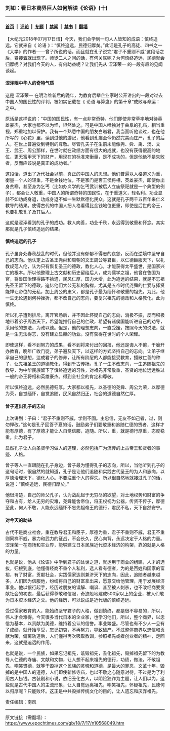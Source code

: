 ### 刘如：看日本商界巨人如何解读《论语》(十)

---

#### [首页](../../../..?n10568049) &nbsp;|&nbsp; [评论](../../../../../epoch-comment?n10568049) &nbsp;|&nbsp; [专题](../../../../../epoch-special?n10568049) &nbsp;|&nbsp; [禁闻](../../../../../epoch-news?n10568049) &nbsp;|&nbsp; [禁书](../../../../../books?n10568049) &nbsp;|&nbsp; [翻墙](https://github.com/gfw-breaker/nogfw/blob/master/README.md?n10568049)


<div class="post_content" id="artbody" itemprop="articleBody">
 <!-- article content begin -->
 <p>
  【大纪元2018年07月17日讯】今天，我们会学到一句人人皆知的成语：慎终追远。它就来自《
  <ok href="https://www.epochtimes.com/gb/tag/%E8%AE%BA%E8%AF%AD.html">
   论语
  </ok>
  》：“慎终追远，民德归厚矣。”此话是孔子的高徒、四书之一《大学》的作者——曾子所说的话，而且就在孔子说完“君子不重则不威”这段话之后，紧接着就出现了。师徒二人之间的话，有何关联呢？为何慎终追远，民德就会归厚呢？对我们今天的人，有何助益呢？让我们先从
  <ok href="https://www.epochtimes.com/gb/tag/%E6%B6%A9%E6%B3%BD%E8%8D%A3%E4%B8%80.html">
   涩泽荣一
  </ok>
  的一段有趣的见闻谈起。
 </p>
 <h4>
  <strong>
   涩泽眼中华人的奇特气质
  </strong>
 </h4>
 <p>
  这是
  <ok href="https://www.epochtimes.com/gb/tag/%E6%B6%A9%E6%B3%BD%E8%8D%A3%E4%B8%80.html">
   涩泽荣一
  </ok>
  在明治维新后的晚年，为教育后辈企业家时公开讲出的一段对过去中国人的国民性的评判，被如实记载在《
  <ok href="https://www.epochtimes.com/gb/tag/%E8%AE%BA%E8%AF%AD.html">
   论语
  </ok>
  与算盘》的第十章“成败与命运：之中。
 </p>
 <p>
  原话是这样说的：“中国的国民性，有一点非常奇特，他们即使非常草率地对待英雄豪杰，大家也都不以为怪，坦然处之。可是中国人唯独对于曲阜的孔庙，相当重视，郑重地加以保护。我有一个熟悉中国的朋友白岩君，我当面听他谈过，也在他所写的《心花》里，读到过他的游记，他看到孔庙至今仍然完美而庄严，孔子的后人，在世上普遍受到特别的尊敬。尽管孔夫子在生前未能像尧、舜、禹、汤、文王、武王、周公那样，在世时就在政绩方面有很大的成就，也没有获得很高的地位，更无富甲天下的财产，用现在的标准来衡量，是不成功的，但是他绝不是失败者，反而应该说是真正的成功者。”
 </p>
 <p>
  这段话，道出了近代社会以前，真正的中国人的思想。他们普遍以人格道义为重，衡量一个人的轻重，不是金钱地位，不是家门是否王侯将相，英雄豪杰，即使你出身贫寒，甚至身为乞丐（比如办义学的乞丐武训被后人立庙祭祀就是一个典型的例子），都会让人敬重，中国人的所谓奇特的国民性，在于重道义，轻名利。功业显赫不如功成身退，功成身退不如一生默默德化民众。这就是孔子两千五百年来仁义教导的结果。使得古代的中国人把人格看得比金钱地位更重，即使是后世的帝王，也要礼敬孔子及其后人。
 </p>
 <p>
  这就是涩泽看到的孔子的成功。教人向善，功业千秋，永远得到敬重和怀念。其实那就是孔子慎终追远的结果。
 </p>
 <h4>
  <strong>
   慎终追远的孔子
  </strong>
 </h4>
 <p>
  孔子虽身处春秋战乱的时代，但他并没有郁郁不得志的哀怨，反而在逆境中坚守自己的志向。他认定上古圣王尧舜和周朝的文王周公等君臣，以仁德臣服天下，以礼教规范人伦，认为只有恢复圣王的德政，教化人心，才能获得太平盛世，是国家兴亡的根本。所以他整理上古文献和历史留给后人，成为儒学之祖，他曾在鲁国为官，将鲁国治理得路不拾遗，民风仁厚，国力大增，此为追远的结果，就是不忘祖先圣王留下的德政，追忆他们大公无私的胸襟，尤其是五帝时代尧舜的仁爱与择贤能禅让帝位的无私，加上周公的忠义，都是孔子最为缅怀和敬重的祖先。为此，他一生无论遇到何种挫折，都不改自己的志向，要复兴祖先的德政和人格教化。此为慎终。
 </p>
 <p>
  所以孔子遭到排斥，离开官场后，并不因此怀疑自己的志向，消极不振，反而积极地带着弟子周游天下，希望能推行自己的仁政，希望有诸侯国能听进自己的劝导，采用他的想法，为政以德。但是，他的理想志向，一直受挫，按照今天的说法，就是一生无法得志，没有建立显赫的功业。没有获得在世时的个人荣耀。
 </p>
 <p>
  即使这样，看不到努力的成果，看不到将来付出的回报，他还是诲人不倦，干脆开办教育，晚年广收门徒，弟子遍及天下，以这样的方式坚持自己的志向。让弟子继承自己的思想，达成君子的修养，让所有阶层的人都能接受教育，播散仁善的种子，让先祖圣王的道德教化，得到千古传扬。孔子一生不改志向，一生追随祖先的教导，为中华民族留下了慎终追远的习性，对祖先非常敬重，圣贤的地位远远胜过一般的帝王将相和英雄豪杰。得到全社会的肯定和尊敬。
 </p>
 <p>
  所以慎终追远，必然民德归厚。大家都以祖先，以圣德的尧舜、周公为荣，以厚德为荣，自觉缅怀，自觉追随，民风自然归正，社会的道德自然仁厚。
 </p>
 <h4>
  <strong>
   曾子道出孔子的志向
  </strong>
 </h4>
 <p>
  上次讲到：子曰：“君子不重则不威，学则不固。主忠信，无友不如己者，过，则勿惮改。”这句是孔子回答子夏的话，鼓励弟子们要敬重和追随仁德的贤者，这样才能有厚德，有了厚德才能让人自觉信服，追随。所以，重，就是德行厚重，态度稳重，此为君子。
 </p>
 <p>
  显然孔子让人向圣贤学习做人的道理，必然包括广为流传的上古帝王和贤者的事迹、人格。
 </p>
 <p>
  曾子等人一直跟随在孔子身边，曾子最为懂得孔子的志向，所以，当他听到孔子的这句话时，很自然的就知道，孔子是让他们追随和实践古代圣王的为人和志向，以厚德治理天下，德化人心。不要注重个人的得失。所以很自然地就接过孔子的话，说道：“慎终追远，民德归厚矣。”
 </p>
 <p>
  他很清楚，自己的师父孔子，认为战乱起于无穷尽的欲望，对土地权势和财富的争夺和占有，给人无穷的灾难，尧舜能舍帝位，将王权视为公器，传贤不传子，厚德至此，何人不敬，人能永远缅怀不忘先祖帝王的德行，君民不私，天下自然安宁。
 </p>
 <h4>
  <strong>
   对今天的助益
  </strong>
 </h4>
 <p>
  古代不是商业社会，重在教导君王和臣子，厚德为重，君子不重则不威，君王不重则同样不威，暴力和武力的征战，不会长久，民心向背，永远决定于人格的力量。涩泽荣一在商场和实业界，能够建立日本民族近代资本经济的构架，靠的就是人格的力量。
 </p>
 <p>
  也就是说，他从《论语》中学到君子的处世之道，就运用于商业的组建，人才的选拔，归根到底，他懂得经商不重个人私利，选人看有德者，为的是百姓和国家的富裕，有了财富，贡献社会，实践儒家达则兼济天下的志向，因此，追随者越来越多，人们因为信服他，纷纷将自己的财富拿出来，愿意交给他管理，用于发展经济事业。他以银行起手，经历过朋友的误解、嘲讽、甚至被人刺杀，也不改经商要贡献社会的初衷，最后获得尊敬和信服，奇迹般地建成500家以上的企业，被人们敬为日本资本经济之父。他的经历，可以说成是近代版的慎终追远。
 </p>
 <p>
  受过儒家教育的人，能始终坚守君子的人格，做到慎终，都是很不容易的，所以，伟人才会难得。今天很多当代日本的企业家，也学习他们，所以，整个商界，以忠信为基本，以贡献为美德，维持着公认的信誉。事业繁盛。尽管也有不少人一旦有了成绩，就开始享受，忘记初衷，不再努力，导致破产。不过整体商界以忠信和贡献为荣，偏离轨道后，人们懂得再次吸取教训，参照祖先或者创业者的精神，走回来，这就是追远的作用。
 </p>
 <p>
  也就是说，一个民族，如果忘记祖先，诋毁祖先，丑化祖先，毁掉祖先留下的为教导人仁德的寺庙、文献和文物，让人想不起来祖先的德行，功绩，做法，不敬祖先，嘲笑贤德，就等于毁掉这个民族的灵魂和道德，是最大的罪恶，文革十年，毁掉的是中国人的道德，人们即使新修寺庙，也以不敬之心随意对待，不过是为了利用古人捞钱。古装剧和小说，依旧丑化古人，以阴险狡诈为主题，让人们以为，这些就是古代中国人的主流形象，让人自觉远离祖先，嘲笑祖先，怀疑祖先，民德何以归厚呢？只能败坏。这正是中共毁掉传统文化的目的，让人遗忘和厌弃祖先。
 </p>
 <p>
  责任编辑：南风
 </p>
 <!-- article content end -->
 <div id="below_article_ad">
 </div>
</div>


---

原文链接（需翻墙）：https://www.epochtimes.com/gb/18/7/17/n10568049.htm
